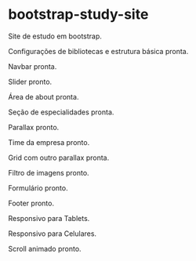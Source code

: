 # bootstrap-study-site
Site de estudo em bootstrap.

Configurações de bibliotecas e estrutura básica pronta.

Navbar pronta.

Slider pronto.

Área de about pronta.

Seção de especialidades pronta.

Parallax pronto.

Time da empresa pronto.

Grid com outro parallax pronta.

Filtro de imagens pronto.

Formulário pronto.

Footer pronto.

Responsivo para Tablets.

Responsivo para Celulares.

Scroll animado pronto.
